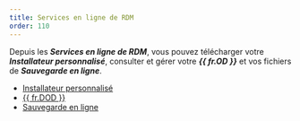 ```yaml
---
title: Services en ligne de RDM
order: 110
---
```

Depuis les ***Services en ligne de RDM***, vous pouvez télécharger votre ***Installateur personnalisé***, consulter et gérer votre ***{{ fr.OD }}*** et vos fichiers de ***Sauvegarde en ligne***. 

* [Installateur personnalisé](/fr/cloud/rdm-online-services/custom-installer/) 
* [{{ fr.DOD }}](/fr/cloud/rdm-online-services/online-drive/) 
* [Sauvegarde en ligne](/fr/cloud/rdm-online-services/online-backup/) 
